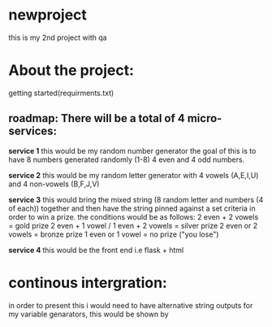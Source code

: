 # newproject
this is my 2nd project with qa

<h1>About the project:</h1>

<p>getting started(requirments.txt)</p>

<h2>roadmap: There will be a total of 4 micro-services:</h2>

<p><b>service 1</b>
 this would be my random number generator the goal of this is to have 8 numbers generated randomly (1-8) 4 even and 4 odd numbers.

<b>service 2</b>
this would be my random letter generator with 4 vowels (A,E,I,U) and 4 non-vowels (B,F,J,V)

<b>service 3</b>
 this would bring the mixed string (8 random letter and numbers (4 of each)) together and then have the string pinned against a set criteria in order to win a prize. the conditions would be as follows: 2 even + 2 vowels = gold prize 2 even + 1 vowel / 1 even + 2 vowels = silver prize 2 even or 2 vowels = bronze prize 1 even or 1 vowel = no prize ("you lose")

<b>service 4 </b>
 this would be the front end i.e flask + html</p>

<h1>continous intergration:</h1>
 in order to present this i would need to have alternative string outputs for my variable genarators, this would be shown by